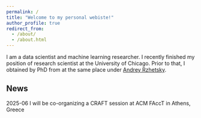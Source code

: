 ```yaml
---
permalink: /
title: "Welcome to my personal webiste!"
author_profile: true
redirect_from: 
  - /about/
  - /about.html
---
```


I am a data scientist and machine learning researcher. I recently finished my position of research scientist at the University of Chicago. Prior to that, I obtained by PhD from at the same place under [Andrey Rzhetsky](https://biologicalsciences.uchicago.edu/faculty/andrey-rzhetsky).

## News
2025-06 I will be co-organizing a CRAFT session at ACM FAccT in Athens, Greece
